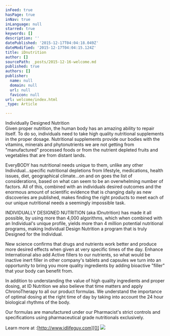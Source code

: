 ```yaml
---
inFeed: true
hasPage: true
inNav: true
inLanguage: null
starred: true
keywords: []
description: ''
datePublished: '2015-12-17T04:04:18.049Z'
dateModified: '2015-12-17T04:04:15.124Z'
title: iDnutrition
author: []
sourcePath: _posts/2015-12-16-welcome.md
published: true
authors: []
publisher:
  name: null
  domain: null
  url: null
  favicon: null
url: welcome/index.html
_type: Article

---
```

Individually Designed Nutrition  
Given proper nutrition, the human body has an amazing ability to repair itself. To do so, individuals need to take high quality nutritional supplements in the proper dosage. Nutritional supplements provide our bodies with the vitamins, minerals and phytonutrients we are not getting from "manufactured" processed foods or from the nutrient depleted fruits and vegetables that are from distant lands.

EveryBODY has nutritional needs unique to them, unlike any other Individual...specific nutritional depletions from lifestyle, medications, health issues, diet, geographical climate...on and on goes the list of considerations, based on what can seem to be an overwhelming number of factors. All of this, combined with an individuals desired outcomes and the enormous amount of scientific evidence that is changing daily as new discoveries are published, makes finding the right products to meet each of our unique nutritional needs a seemingly impossible task.

INDIVIDUALLY DESIGNED NUTRITION (aka IDnutrition) has made it all possible, by using more than 4,000 algorithms, which when combined with an Individual's unique profile, yields more than 4 million potential nutritional programs, making Individual Design Nutrition a program that is truly Designed for the Individual.

New science confirms that drugs and nutrients work better and produce more desired effects when given at very specific times of the day. Enhance International also add Active fillers to our nutrients, so what would be inactive inert filler in other company's tablets and capsules we turn into an opportunity to bring you more quality ingredients by adding bioactive "filler" that your body can benefit from.

In addition to understanding the value of high quality ingredients and proper dosing, at ID Nutrition we also believe that time matters and apply ChronoTherapy to all our product formulas. We understand the importance of optimal dosing at the right time of day by taking into account the 24 hour biological rhythms of the body.

Our formulas are manufactured under our Pharmacist's strict controls and specifications using pharmaceutical grade nutritionals exclusively.

Learn more at :[http://www.idlifeguy.com][0]
![](https://the-grid-user-content.s3-us-west-2.amazonaws.com/d95d7bc8-3d25-4f3f-b5af-ea25512b93cd.jpg)

[0]: http://www.idlifeguy.com/